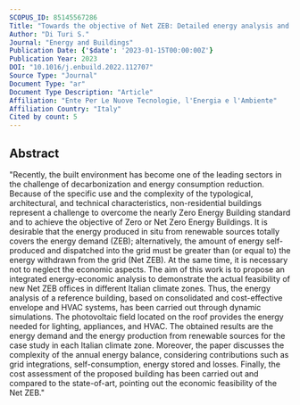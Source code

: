 ```yaml
---
SCOPUS_ID: 85145567286
Title: "Towards the objective of Net ZEB: Detailed energy analysis and cost assessment for new office buildings in Italy"
Author: "Di Turi S."
Journal: "Energy and Buildings"
Publication Date: {'$date': '2023-01-15T00:00:00Z'}
Publication Year: 2023
DOI: "10.1016/j.enbuild.2022.112707"
Source Type: "Journal"
Document Type: "ar"
Document Type Description: "Article"
Affiliation: "Ente Per Le Nuove Tecnologie, l'Energia e l'Ambiente"
Affiliation Country: "Italy"
Cited by count: 5
---
```


## Abstract
"Recently, the built environment has become one of the leading sectors in the challenge of decarbonization and energy consumption reduction. Because of the specific use and the complexity of the typological, architectural, and technical characteristics, non-residential buildings represent a challenge to overcome the nearly Zero Energy Building standard and to achieve the objective of Zero or Net Zero Energy Buildings. It is desirable that the energy produced in situ from renewable sources totally covers the energy demand (ZEB); alternatively, the amount of energy self-produced and dispatched into the grid must be greater than (or equal to) the energy withdrawn from the grid (Net ZEB). At the same time, it is necessary not to neglect the economic aspects. The aim of this work is to propose an integrated energy-economic analysis to demonstrate the actual feasibility of new Net ZEB offices in different Italian climate zones. Thus, the energy analysis of a reference building, based on consolidated and cost-effective envelope and HVAC systems, has been carried out through dynamic simulations. The photovoltaic field located on the roof provides the energy needed for lighting, appliances, and HVAC. The obtained results are the energy demand and the energy production from renewable sources for the case study in each Italian climate zone. Moreover, the paper discusses the complexity of the annual energy balance, considering contributions such as grid integrations, self-consumption, energy stored and losses. Finally, the cost assessment of the proposed building has been carried out and compared to the state-of-art, pointing out the economic feasibility of the Net ZEB."
